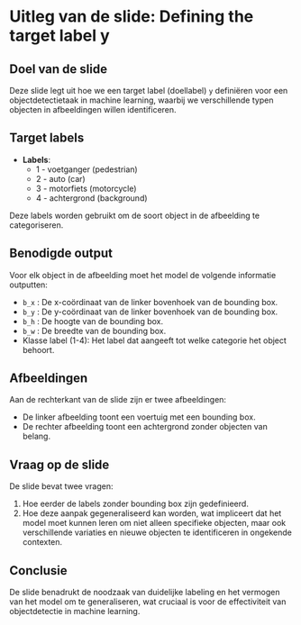 # Uitleg van de slide: Defining the target label y

## Doel van de slide
Deze slide legt uit hoe we een target label (doellabel) `y` definiëren voor een objectdetectietaak in machine learning, waarbij we verschillende typen objecten in afbeeldingen willen identificeren.

## Target labels
- **Labels**:
  - 1 - voetganger (pedestrian)
  - 2 - auto (car)
  - 3 - motorfiets (motorcycle)
  - 4 - achtergrond (background)

Deze labels worden gebruikt om de soort object in de afbeelding te categoriseren.

## Benodigde output
Voor elk object in de afbeelding moet het model de volgende informatie outputten:
- `b_x` : De x-coördinaat van de linker bovenhoek van de bounding box.
- `b_y` : De y-coördinaat van de linker bovenhoek van de bounding box.
- `b_h` : De hoogte van de bounding box.
- `b_w` : De breedte van de bounding box.
- Klasse label (1-4): Het label dat aangeeft tot welke categorie het object behoort.

## Afbeeldingen
Aan de rechterkant van de slide zijn er twee afbeeldingen:
- De linker afbeelding toont een voertuig met een bounding box.
- De rechter afbeelding toont een achtergrond zonder objecten van belang.

## Vraag op de slide
De slide bevat twee vragen:
1. Hoe eerder de labels zonder bounding box zijn gedefinieerd.
2. Hoe deze aanpak gegeneraliseerd kan worden, wat impliceert dat het model moet kunnen leren om niet alleen specifieke objecten, maar ook verschillende variaties en nieuwe objecten te identificeren in ongekende contexten.

## Conclusie
De slide benadrukt de noodzaak van duidelijke labeling en het vermogen van het model om te generaliseren, wat cruciaal is voor de effectiviteit van objectdetectie in machine learning.